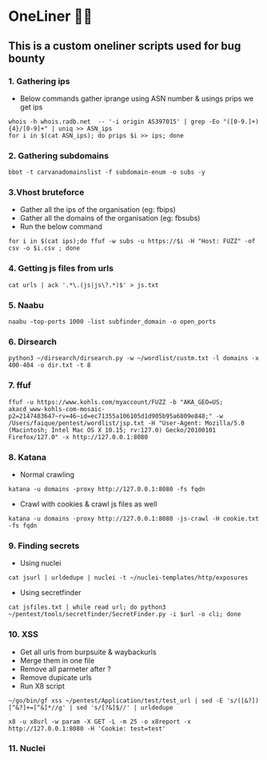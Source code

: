 # OneLiner ✍🏻
## This is a custom oneliner scripts used for bug bounty

### 1. Gathering ips 

* Below commands gather iprange using ASN number & usings prips we get ips

```
whois -h whois.radb.net  -- '-i origin AS397015' | grep -Eo "([0-9.]+){4}/[0-9]+" | uniq >> ASN_ips
for i in $(cat ASN_ips); do prips $i >> ips; done
```

### 2. Gathering subdomains 

```
bbot -t carvanadomainslist -f subdomain-enum -o subs -y
```

### 3.Vhost bruteforce 

* Gather all the ips of the organisation (eg: fbips)
* Gather all the domains of the organisation (eg: fbsubs)
* Run the below command

```
for i in $(cat ips);do ffuf -w subs -u https://$i -H "Host: FUZZ" -of csv -o $i.csv ; done
```

### 4. Getting js files from urls

```
cat urls | ack '.*\.(js|js\?.*)$' > js.txt
```

### 5. Naabu

```
naabu -top-ports 1000 -list subfinder_domain -o open_ports
```

### 6. Dirsearch

```
python3 ~/dirsearch/dirsearch.py -w ~/wordlist/custm.txt -l domains -x 400-404 -o dir.txt -t 8
```

### 7. ffuf

```
ffuf -u https://www.kohls.com/myaccount/FUZZ -b "AKA_GEO=US; akacd_www-kohls-com-mosaic-p2=2147483647~rv=46~id=ec71355a106105d1d905b95a6809e848;" -w /Users/faique/pentest/wordlist/jsp.txt -H "User-Agent: Mozilla/5.0 (Macintosh; Intel Mac OS X 10.15; rv:127.0) Gecko/20100101 Firefox/127.0" -x http://127.0.0.1:8080
```

### 8. Katana

* Normal crawling

```
katana -u domains -proxy http://127.0.0.1:8080 -fs fqdn
```

* Crawl with cookies & crawl js files as well

```
katana -u domains -proxy http://127.0.0.1:8080 -js-crawl -H cookie.txt -fs fqdn
```

### 9. Finding secrets

* Using nuclei

```
cat jsurl | urldedupe | nuclei -t ~/nuclei-templates/http/exposures
```

* Using secretfinder

```
cat jsfiles.txt | while read url; do python3 ~/pentest/tools/secretfinder/SecretFinder.py -i $url -o cli; done
```

### 10. XSS

* Get all urls from burpsuite & waybackurls
* Merge them in one file
* Remove all parmeter after ?
* Remove dupicate urls
* Run X8 script

```
~/go/bin/gf xss ~/pentest/Application/test/test_url | sed -E 's/([&?])[^&?]+=[^&]*//g' | sed 's/[?&]$//' | urldedupe

x8 -u x8url -w param -X GET -L -m 25 -o x8report -x http://127.0.0.1:8080 -H 'Cookie: test=test'

```

### 11. Nuclei

